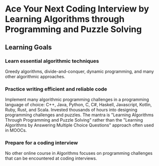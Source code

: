 # Ace Your Next Coding Interview by Learning Algorithms through Programming and Puzzle Solving

## Learning Goals
### Learn essential algorithmic techniques
Greedy algorithms, divide-and-conquer, dynamic programming, and many other algorithmic approaches.

### Practice writing efficient and reliable code
Implement many algorithmic programming challenges in a programming language of choice: C++, Java, Python, C, C#, Haskell, Javascript, Kotlin, Ruby, Rust, and Scala. Invested thousands of hours into designing programming challenges and puzzles. The mantra is "Learning Algorithms Through Programming and Puzzle Solving" rather than the "Learning Algorithms by Answering Multiple Choice Questions" approach often used in MOOCs.

### Prepare for a coding interview
No other online course in Algorithms focuses on programming challenges that can be encountered at coding interviews.